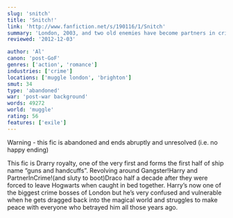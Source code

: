 ```yaml
---
slug: 'snitch'
title: 'Snitch!'
link: 'http://www.fanfiction.net/s/190116/1/Snitch'
summary: 'London, 2003, and two old enemies have become partners in crime. But the wizarding world is out to disrupt Harry’s none too peaceful existence…'
reviewed: '2012-12-03'

author: 'Al'
canon: 'post-GoF'
genres: ['action', 'romance']
industries: ['crime']
locations: ['muggle london', 'brighton']
smut: 34
type: 'abandoned'
war: 'post-war background'
words: 49272
world: 'muggle'
rating: 56
features: ['exile']
---
```


Warning - this fic is abandoned and ends abruptly and unresolved (i.e. no happy ending)

This fic is Drarry royalty, one of the very first and forms the first half of ship name “guns and handcuffs”. Revolving around Gangster!Harry and PartnerInCrime!(and sluty to boot)Draco half a decade after they were forced to leave Hogwarts when caught in bed together. Harry’s now one of the biggest crime bosses of London but he’s very confused and vulnerable when he gets dragged back into the magical world and struggles to make peace with everyone who betrayed him all those years ago.
